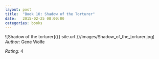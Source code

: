```yaml
---
layout: post
title:  "Book 10: Shadow of the Torturer"
date:   2015-02-25 08:00:00
categories: books
---
```


![Shadow of the torturer]({{ site.url }}/images/Shadow_of_the_torturer.jpg)
*Author:* Gene Wolfe

*Rating:* 4